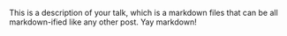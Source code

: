
This is a description of your talk, which is a markdown files that can be all markdown-ified like any other post. Yay markdown!

